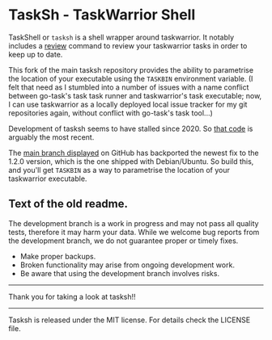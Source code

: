 # TaskSh - TaskWarrior Shell

TaskShell or `tasksh` is a shell wrapper around taskwarrior. It
notably includes a [review][tasksh-review] command to review your
taskwarrior tasks in order to keep up to date.

[tasksh-review]: https://taskwarrior.org/docs/review/

This fork of the main tasksh repository provides the ability to
parametrise the location of your executable using the `TASKBIN`
environment variable. (I felt that need as I stumbled into a number
of issues with a name conflict between go-task's task task runner
and taskwarrior's task executable; now, I can use taskwarrior as a
locally deployed local issue tracker for my git repositories again,
without conflict with go-task's task tool...)

Development of tasksh seems to have stalled since 2020. So
[that code][tasksh-yziquel] is arguably the most recent.

[tasksh-yziquel]: https://github.com/gl-yziquel/taskshell/tree/yziquel

The [main branch displayed][tasksh-v1.2.0-yziquel] on GitHub has
backported the newest fix to the 1.2.0 version, which is the one
shipped with Debian/Ubuntu. So build this, and you'll get `TASKBIN`
as a way to parametrise the location of your taskwarrior executable.

[tasksh-v1.2.0-yziquel]: https://github.com/gl-yziquel/taskshell/tree/v1.2.0-yziquel


## Text of the old readme.

The development branch is a work in progress and may not pass all quality tests,
therefore it may harm your data. While we welcome bug reports from the
development branch, we do not guarantee proper or timely fixes.

- Make proper backups.
- Broken functionality may arise from ongoing development work.
- Be aware that using the development branch involves risks.

---

Thank you for taking a look at tasksh!!

---

Tasksh is released under the MIT license. For details check the LICENSE file.
